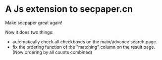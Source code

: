 # A Js extension to secpaper.cn

Make secpaper great again!

Now it does two things:

* automatically check all checkboxes on the main/advance search page.
* fix the ordering function of the "matching" column on the result page. (Now ordering by all counts combined)
